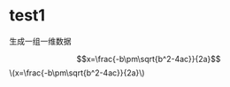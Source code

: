 <script type="text/javascript" src="http://cdn.mathjax.org/mathjax/latest/MathJax.js?config=default"></script>

# test1

生成一组一维数据

$$x=\frac{-b\pm\sqrt{b^2-4ac}}{2a}$$
\\(x=\frac{-b\pm\sqrt{b^2-4ac}}{2a}\\)
